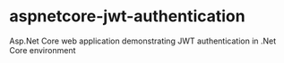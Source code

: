 # aspnetcore-jwt-authentication
Asp.Net Core web application demonstrating JWT authentication in .Net Core environment
